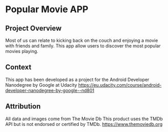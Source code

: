 # Popular Movie APP

## Project Overview
Most of us can relate to kicking back on the couch and enjoying a movie with friends and family.
This app allow users to discover the most popular movies playing.

## Context
This app has been developed as a project for the 
Android Developer Nanodegree by Google at Udacity
https://eu.udacity.com/course/android-developer-nanodegree-by-google--nd801

## Attribution
All data and images come from The Movie Db
This product uses the TMDb API but is not endorsed or certified by TMDb.
https://www.themoviedb.org